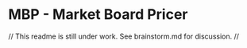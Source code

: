 # MBP - Market Board Pricer

// This readme is still under work. See brainstorm.md for discussion. //

